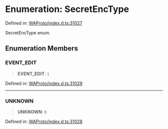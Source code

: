 # Enumeration: SecretEncType

Defined in: [WAProto/index.d.ts:31027](https://github.com/Fokusdotid/Baileys/blob/9c9f1957de7ce603966b24b846f4c15d5de9bbcf/WAProto/index.d.ts#L31027)

SecretEncType enum.

## Enumeration Members

### EVENT\_EDIT

> **EVENT\_EDIT**: `1`

Defined in: [WAProto/index.d.ts:31029](https://github.com/Fokusdotid/Baileys/blob/9c9f1957de7ce603966b24b846f4c15d5de9bbcf/WAProto/index.d.ts#L31029)

***

### UNKNOWN

> **UNKNOWN**: `0`

Defined in: [WAProto/index.d.ts:31028](https://github.com/Fokusdotid/Baileys/blob/9c9f1957de7ce603966b24b846f4c15d5de9bbcf/WAProto/index.d.ts#L31028)
